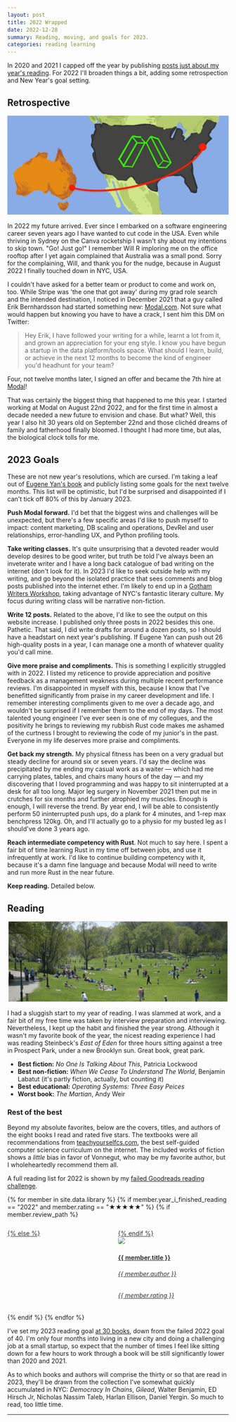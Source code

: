 ```yaml
---
layout: post
title: 2022 Wrapped
date: 2022-12-28
summary: Reading, moving, and goals for 2023.
categories: reading learning
---
```


In 2020 and 2021 I capped off the year by publishing [posts just about my year's reading](/reading/learning/2021/12/28/this-years-reading-2021/).
For 2022 I'll broaden things a bit, adding some retrospection and New Year's goal setting.

## Retrospective

![graphic depicting my move from Sydney to NYC](/images/2022_wrapped/aus-to-nyc.png)

In 2022 my future arrived. Ever since I embarked on a software engineering career seven years ago I have wanted to cut code in the USA.
Even while thriving in Sydney on the Canva rocketship I wasn't shy about my intentions to skip town. "Go! Just go!" I remember Will R imploring me on
the office rooftop after I yet again complained that Australia was a small pond. Sorry for the complaining, Will, and thank you for the nudge, because in August 2022 I finally touched down in NYC, USA.

I couldn't have asked for a better team or product to come and work on, too. While Stripe was 'the one that got away' during my grad role search and the intended destination, I noticed in December 2021 that a guy called Erik Bernhardsson had started something new: [Modal.com](https://modal.com). Not sure what would happen but knowing you have to have a crack, I sent him this DM on Twitter:

> Hey Erik, I have followed your writing for a while, learnt a lot from it, and grown an appreciation for your eng style. I know you have begun a startup in the data platform/tools space. What should I learn, build, or achieve in the next 12 months to become the kind of engineer you'd headhunt for your team?

Four, not twelve months later, I signed an offer and became the 7th hire at [Modal](https://modal.com)!

That was certainly the biggest thing that happened to me this year. I started working at Modal on August 22nd 2022, and for the first time in almost a decade needed a new future to envision and chase. But what? Well, this year I also hit 30 years old on September 22nd and those clichéd dreams of family and fatherhood finally bloomed. I thought I had more time, but alas, the biological clock tolls for me.

## 2023 Goals

These are not new year's resolutions, which are cursed. I'm taking a leaf out of [Eugene Yan's book](https://eugeneyan.com/writing/2022-in-review/) and publicly listing some
goals for the next twelve months. This list will be optimistic, but I'd be surprised and disappointed if I can't tick off 80% of this by January 2023.

**Push Modal forward.** I'd bet that the biggest wins and challenges will be unexpected, but there's a few specific areas I'd like to push
myself to impact: content marketing, DB scaling and operations, DevRel and user relationships, error-handling UX, and Python profiling tools.

**Take writing classes.** It's quite unsurprising that a devoted reader would develop desires to be good writer, but truth be told I've always been an inveterate writer and I have a long back catalogue of bad writing on the internet (don't look for it). In 2023 I'd like to seek
outside help with my writing, and go beyond the isolated practice that sees comments and blog posts published into the internet ether. I'm likely to end up in a [Gotham Writers Workshop](https://www.writingclasses.com/), taking advantage of NYC's fantastic literary culture. My focus during writing class will be narrative non-fiction.

**Write 12 posts.** Related to the above, I'd like to see the output on this website increase. I published only three posts in 2022 besides this one. Pathetic. That said, I did write drafts for around a dozen posts, so I should have a headstart on next year's publishing. If Eugene Yan can push out 26 high-quality posts in a year, I can manage one a month of whatever quality you'd call mine.

**Give more praise and compliments.** This is something I explicitly struggled with in 2022. I listed my reticence to provide appreciation and positive feedback as a management weakness during multiple recent performance reviews. I'm disappointed in myself with this, because I know that I've benefitted significantly from praise in my career development and life. I remember interesting compliments given to me over a decade ago, and wouldn't be surprised if I remember them to the end of my
days. The most talented young engineer I've ever seen is one of my collegues, and the positivity he brings to reviewing my rubbish Rust code makes me ashamed of the curtness I brought to reviewing the code of my junior's in the past. Everyone in my life deserves more praise and compliments.

**Get back my strength.** My physical fitness has been on a very gradual but steady decline for around six or seven years. I'd say the decline was precipitated by me ending my casual work as a waiter — which had me carrying plates, tables, and
chairs many hours of the day — and my discovering that I loved programming and was happy to sit ininterrupted at a desk for all too long. Major leg surgery in November 2021 then put me in crutches for six months and further atrophied my muscles. Enough is enough, I will reverse the trend. By year end, I will be able to consistently perform 50 ininterrupted push ups, do a plank for 4 minutes, and 1-rep max benchpress 120kg. Oh, and I'll actually go to a physio for my busted leg as I should've done 3 years ago.

**Reach intermediate competency with Rust**. Not much to say here. I spent a fair bit of time learning Rust in my time off between jobs, and use it infrequently at work. I'd like to continue building competency with it, because it's a damn fine language and because Modal will need to write and run more Rust in the near future.

**Keep reading.** Detailed below.

## Reading

![landscape photo of Prospect Park's long meadow](/images/2022_wrapped/long-meadow-prospect-park.png)

I had a sluggish start to my year of reading. I was slammed at work, and a fair bit of my free time was taken by interview preparation and interviewing. Nevertheless, I kept up the habit and finished the year strong.
Although it wasn't my favorite book of the year, the nicest reading experience I had was reading Steinbeck's
_East of Eden_ for three hours sitting against a tree in Prospect Park, under a new Brooklyn sun. Great book, great park.

- **Best fiction:** _No One Is Talking About This_, Patricia Lockwood
- **Best non-fiction:** _When We Cease To Understand The World_, Benjamin Labatut (it's partly fiction, actually, but counting it)
- **Best educational:** _Operating Systems: Three Easy Peices_
- **Worst book:** _The Martian_, Andy Weir

### Rest of the best

Beyond my absolute favorites, below are the covers, titles, and authors of the eight books I read and rated five stars. The textbooks were all recommendations from [teachyourselfcs.com](https://teachyourselfcs.com/), the best self-guided computer science curriculum on the internet. The included works of fiction shows a _little_ bias in favor of Vonnegut, who may be my favorite author, but I wholeheartedly
recommend them all.

A full reading list for 2022 is shown by my [failed Goodreads reading challenge](https://www.goodreads.com/challenges/11636-2022-reading-challenge).

<section style="display: flex; justify-content: space-between; flex-wrap: wrap; margin-bottom: 1em;">
{% for member in site.data.library %}
    {% if member.year_i_finished_reading == "2022" and member.rating == "★★★★★" %}
        {% if member.review_path %}
        <a target="_blank" rel="noopener noreferrer" href="{{ site.baseurl }}/reviews/{{ member.review_path }}" style="color: #333333; flex: 1; width: 100%; min-width: 200px; padding-top: 5%;">
        {% else %}
        <a target="_blank" rel="noopener noreferrer" href="https://www.librarything.com/isbn/{{ member.isbn }}" style="color: #333333; flex: 1; width: 100%; min-width: 200px; padding-top: 5%;">
        {% endif %}
            <div style="width: 200px">
                <img class="grow-me" src="http://covers.openlibrary.org/b/ISBN/{{ member.isbn }}-L.jpg">
            </div>
            <div style="width: 200px">
                <h4>{{ member.title }}</h4>
                <h6>{{ member.author }}</h6>
                <h6>{{ member.rating }}</h6>
            </div>
        </a>
    {% endif %}
{% endfor %}
</section>

I've set my 2023 reading goal [at 30 books](https://www.goodreads.com/user/show/88184044-jonathon-belotti), down from the failed 2022 goal of 40.
I'm only four months into living in a new city and doing a challenging job at a small startup, so expect that the number of times I feel like sitting
down for a few hours to work through a book will be still significantly lower than 2020 and 2021.

As to which books and authors will comprise the thirty or so that are read in 2023, they'll be drawn from the collection I've somewhat quickly accumulated in NYC:
_Democracy In Chains_, _Gilead_, Walter Benjamin, ED Hirsch Jr, Nicholas Nassim Taleb, Harlan Ellison, Daniel Yergin. So much to read, too little time.

<hr>

<style>
.grow-me {
  border-radius: 4px;
  transition: all .2s ease-in-out;
}

.grow-me:hover {
  transform: scale(1.02);
}

</style>

